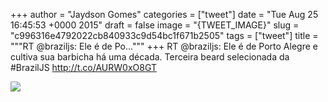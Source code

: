 
+++
author = "Jaydson Gomes"
categories = ["tweet"]
date = "Tue Aug 25 16:45:53 +0000 2015"
draft = false
image = "{TWEET_IMAGE}"
slug = "c996316e4792022cb840933c9d54bc1f671b2505"
tags = ["tweet"]
title = """RT @braziljs: Ele é de Po..."""
+++
RT @braziljs: Ele é de Porto Alegre e cultiva sua barbicha há uma década. Terceira beard selecionada da #BrazilJS http://t.co/AURW0xO8GT

![](/images/tweet-media/636217945337778176-CNM95Y0WEAARf-C.png)